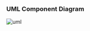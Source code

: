 <h3>UML Component Diagram</h3>
<img src="https://user-images.githubusercontent.com/68998583/121961739-794c3200-cd70-11eb-82e2-172adec39802.png" alt="uml" style="max-width:100%;">

